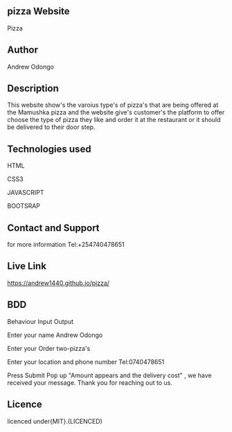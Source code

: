 ## pizza Website
Pizza
## Author
Andrew Odongo
## Description
This website show's the varoius type's of pizza's that are being offered at the Mamushka pizza and the website give's customer's the platform to offer choose the type of pizza they like and order it at the restaurant  or it should be delivered to their door step.
## Technologies used
HTML

CSS3

JAVASCRIPT

BOOTSRAP
## Contact and Support
for more information Tel:+254740478651
## Live Link
https://andrew1440.github.io/pizza/
## BDD
Behaviour	 Input   Output 

Enter your name Andrew Odongo 

Enter your Order two-pizza's 

Enter your location and phone number Tel:0740478651 

Press Submit	Pop up "Amount appears and the delivery cost" , we have received your message. Thank you for reaching out to us.
## Licence
licenced under{MIT}.(LICENCED)


